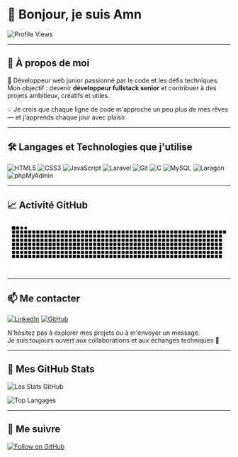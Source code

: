 # 👋 Bonjour, je suis Amn

![Profile Views](https://komarev.com/ghpvc/?username=amn93p&color=blue)

---

## 🚀 À propos de moi

🎯 Développeur web junior passionné par le code et les défis techniques.  
Mon objectif : devenir **développeur fullstack senior** et contribuer à des projets ambitieux, créatifs et utiles.

💡 Je crois que chaque ligne de code m'approche un peu plus de mes rêves — et j'apprends chaque jour avec plaisir.

---

## 🛠️ Langages et Technologies que j'utilise

![HTML5](https://img.shields.io/badge/-HTML5-E34F26?style=flat-square&logo=html5&logoColor=white)
![CSS3](https://img.shields.io/badge/-CSS3-1572B6?style=flat-square&logo=css3&logoColor=white)
![JavaScript](https://img.shields.io/badge/-JavaScript-F7DF1E?style=flat-square&logo=javascript&logoColor=black)
![Laravel](https://img.shields.io/badge/-Laravel-FF2D20?style=flat-square&logo=laravel&logoColor=white)
![Git](https://img.shields.io/badge/-Git-F05032?style=flat-square&logo=git&logoColor=white)
![C](https://img.shields.io/badge/-C-A8B9CC?style=flat-square&logo=c&logoColor=white)
![MySQL](https://img.shields.io/badge/-MySQL-4479A1?style=flat-square&logo=mysql&logoColor=white)
![Laragon](https://img.shields.io/badge/Laragon-0E83CD?logo=laragon&logoColor=fff&style=flat)
![phpMyAdmin](https://img.shields.io/badge/phpMyAdmin-6C78AF?logo=phpmyadmin&logoColor=fff&style=flat)

---

## 📈 Activité GitHub

<picture>
  <source media="(prefers-color-scheme: dark)" srcset="https://raw.githubusercontent.com/amn93p/amn93p/output/github-contribution-grid-snake-dark.svg" />
  <source media="(prefers-color-scheme: light)" srcset="https://raw.githubusercontent.com/amn93p/amn93p/output/github-contribution-grid-snake-light.svg" />
  <img alt="Contributions GitHub Snake" src="https://raw.githubusercontent.com/amn93p/amn93p/output/github-contribution-grid-snake-light.svg" />
</picture>

---

## 📫 Me contacter

[![LinkedIn](https://img.shields.io/badge/-LinkedIn-blue?style=flat&logo=Linkedin&logoColor=white)](https://fr.linkedin.com/in/amine-ben-farhat-bb05a52b5)
[![GitHub](https://img.shields.io/badge/-GitHub-black?style=flat&logo=github&logoColor=white)](https://github.com/amn93p)

N'hésitez pas à explorer mes projets ou à m'envoyer un message.  
Je suis toujours ouvert aux collaborations et aux échanges techniques 🤝

---

## 🌟 Mes GitHub Stats

![Les Stats GitHub](https://github-readme-stats.vercel.app/api?username=amn93p&show_icons=true&hide_border=true&bg_color=FFFAF0&text_color=000000&icon_color=34D058&title_color=34D058)

![Top Langages](https://github-readme-stats.vercel.app/api/top-langs/?username=amn93p&layout=compact&hide_border=true&bg_color=FFFAF0&title_color=34D058&text_color=000000)

---

## 🔔 Me suivre

[![Follow on GitHub](https://img.shields.io/github/followers/amn93p?label=Follow&style=social)](https://github.com/amn93p)
